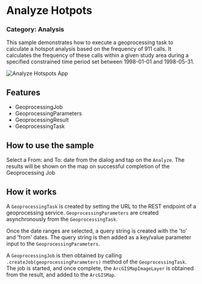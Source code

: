 # Analyze Hotpots
### Category: Analysis
This sample demonstrates how to execute a geoprocessing task to calculate a hotspot analysis based on the frequency of 911 calls. It calculates the frequency of these calls within a given study area during a specified constrained time period set between 1998-01-01 and 1998-05-31.

![Analyze Hotspots App](analyze-hotspots.png)

## Features
* GeoprocessingJob
* GeoprocessingParameters
* GeoprocessingResult
* GeoprocessingTask

## How to use the sample
Select a From: and To: date from the dialog and tap on the `Analyze`. The results will be shown on the map on successful completion of the Geoprocessing Job

## How it works
A `GeoprocessingTask` is created by setting the URL to the REST endpoint of a geoprocessing service.
`GeoprocessingParameters` are created asynchronously from the `GeoprocessingTask`.

Once the date ranges are selected, a query string is created with the 'to' and 'from' dates. The query string is then added as a key/value parameter input to the `GeoprocessingParameters`.

A `GeoprocessingJob` is then obtained by calling  `.createJob(geoprocessingParameters)` method of the `GeoprocessingTask`. The job is started, and once complete, the `ArcGISMapImageLayer` is obtained from the result, and added to the `ArcGISMap`.
